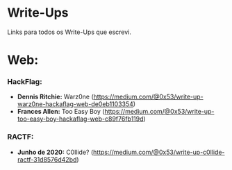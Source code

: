 # Write-Ups
Links para todos os Write-Ups que escrevi.

# Web:
### HackFlag:
- **Dennis Ritchie:** Warz0ne (https://medium.com/@0x53/write-up-warz0ne-hackaflag-web-de0eb1103354)
- **Frances Allen:**  Too Easy Boy (https://medium.com/@0x53/write-up-too-easy-boy-hackaflag-web-c89f76fb119d)

### RACTF:
- **Junho de 2020:** C0llide? (https://medium.com/@0x53/write-up-c0llide-ractf-31d8576d42bd) 
